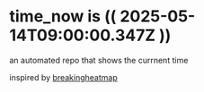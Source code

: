 # time_now is (( 2025-05-14T09:00:00.347Z ))

an automated repo that shows the currnent time

inspired by [breakingheatmap](https://github.com/breakingheatmap/breakingheatmap)